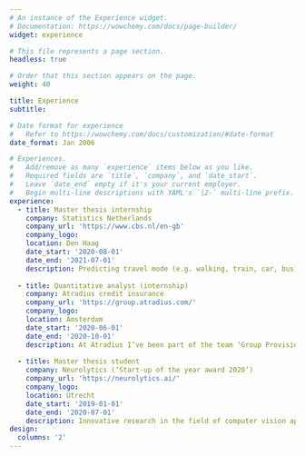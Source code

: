 ```yaml
---
# An instance of the Experience widget.
# Documentation: https://wowchemy.com/docs/page-builder/
widget: experience

# This file represents a page section.
headless: true

# Order that this section appears on the page.
weight: 40

title: Experience
subtitle:

# Date format for experience
#   Refer to https://wowchemy.com/docs/customization/#date-format
date_format: Jan 2006

# Experiences.
#   Add/remove as many `experience` items below as you like.
#   Required fields are `title`, `company`, and `date_start`.
#   Leave `date_end` empty if it's your current employer.
#   Begin multi-line descriptions with YAML's `|2-` multi-line prefix.
experience:
  - title: Master thesis internship 
    company: Statistics Netherlands
    company_url: 'https://www.cbs.nl/en-gb'
    company_logo: 
    location: Den Haag
    date_start: '2020-08-01'
    date_end: '2021-07-01'
    description: Predicting travel mode (e.g. walking, train, car, bus) based on GPS data for the purpose of reducing respondent burden and increasing spatial and temporal precision in travel mode data compared with a commonly used alternative: diary-based studies.
    
  - title: Quantitative analyst (internship)
    company: Atradius credit insurance
    company_url: 'https://group.atradius.com/'
    company_logo: 
    location: Amsterdam
    date_start: '2020-06-01'
    date_end: '2020-10-01'
    description: At Atradius I’ve been part of the team ‘Group Provisioning’. They create the modelled books so that the company sets apart enough to pay out claims, but retains enough to invest. I created mathematical documentation on statistical models using R andinvestigated feasibility of (bayesian) alternative statistical models.
    
  - title: Master thesis student
    company: Neurolytics (‘Start-up of the year award 2020’)
    company_url: 'https://neurolytics.ai/'
    company_logo: 
    location: Utrecht
    date_start: '2019-01-01'
    date_end: '2020-07-01'
    description: Innovative research in the field of computer vision applied to the recruitment process. The research was about finding a match between personality, company culture and job position using facial analysis and predictive models.
design:
  columns: '2'
---
```

